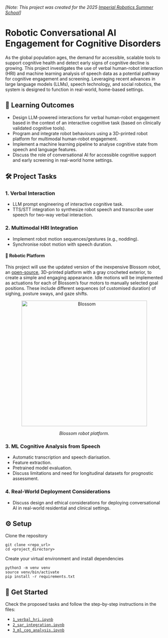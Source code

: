 *[Note: This project was created for the 2025 [Imperial Robotics Summer School](https://www.imperial.ac.uk/robotics/imperial-robotics-summer-school/)]*

# Robotic Conversational AI Engagement for Cognitive Disorders

As the global population ages, the demand for accessible, scalable tools to support cognitive health and detect early signs of cognitive decline is growing. This project investigates the use of verbal human-robot interaction (HRI) and machine learning analysis of speech data as a potential pathway for cognitive engagement and screening. Leveraging recent advances in large language models (LLMs), speech technology, and social robotics, the system is designed to function in real-world, home-based settings.

## 🎯 Learning Outcomes

- Design LLM-powered interactions for verbal human-robot engagement based in the context of an interactive cognitive task (based on clinically validated cognitive tools).
- Program and integrate robot behaviours using a 3D-printed robot platform for multimodal human-robot engagement.
- Implement a machine learning pipeline to analyse cognitive state from speech and language features.
- Discuss the role of conversational AI for accessible cognitive support and early screening in real-world home settings.

## 🛠️ Project Tasks

### 1. Verbal Interaction

- LLM prompt engineering of interactive cognitive task.
- TTS/STT integration to synthesize robot speech and transcribe user speech for two-way verbal interaction.

### 2. Multimodal HRI Integration

- Implement robot motion sequences/gestures (e.g., nodding).
- Synchronise robot motion with speech duration.

#### 🤖 Robotic Platform 
This project will use the updated version of the inexpensive Blossom robot, an [open-source](https://github.com/interaction-lab/Blossom-Controller), 3D-printed platform with a gray crocheted exterior, to create a simple and engaging appearance.
Idle motions will be implemented as actuations for each of Blossom’s four motors to manually selected goal positions. 
These include different sequences (of customised duration) of sighing, posture sways, and gaze shifts.

<div align="center">
  <img src="./images/robotic-platform.png" alt="Blossom" width="400"/>
  <p><em>Blossom robot platform.</em></p>
</div>


### 3. ML Cognitive Analysis from Speech

- Automatic transcription and speech diarisation.
- Feature extraction.
- Pretrained model evaluation.
- Discuss limitations and need for longitudinal datasets for prognostic assessment.

### 4. Real-World Deployment Considerations

- Discuss design and ethical considerations for deploying conversational AI in real-world residential and clinical settings.

## ⚙️ Setup 
Clone the repository
```
git clone <repo_url>
cd <project_directory>
```

Create your virtual environment and install dependencies
```
python3 -m venv venv
source venv/bin/activate
pip install -r requirements.txt
```

## 🚀 Get Started
Check the proposed tasks and follow the step-by-step instructions in the files:
- [`1_verbal_hri.ipynb`](./1_verbal_hri.ipynb)
- [`2_sar_integration.ipynb`](./2_sar_integration.ipynb)
- [`3_ml_cog_analysis.ipynb`](./3_ml_cog_analysis.ipynb)